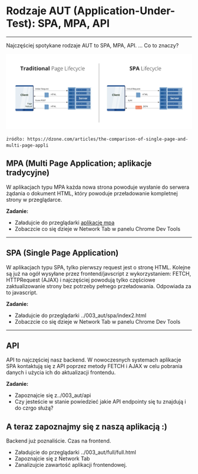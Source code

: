 # Rodzaje AUT (Application-Under-Test): SPA, MPA, API

***

Najczęściej spotykane rodzaje AUT to SPA, MPA, API. ... Co to znaczy?

![spa i mpa](img/traditional-and-spa.jpg)


``żródło: https://dzone.com/articles/the-comparison-of-single-page-and-multi-page-appli``

## MPA (Multi Page Application; aplikacje tradycyjne)

W aplikacjach typu MPA każda nowa strona powoduje wysłanie do serwera żądania o dokument HTML, który powoduje przeładowanie
kompletnej strony w przeglądarce.

**Zadanie:** 
- Załadujcie do przeglądarki [aplikację mpa](../003_aut/mpa/index.html)
- Zobaczcie co się dzieje w Network Tab w panelu Chrome Dev Tools
 

***
## SPA (Single Page Application)

W aplikacjach typu SPA, tylko pierwszy request jest o stronę HTML. Kolejne są już na ogół wysyłane przez frontend/javscript
z wykorzystaniem: FETCH, HTTPRequest (AJAX) i najczęściej powodują tylko częściowe zaktualizowanie strony bez potrzeby pełnego przeładowania. Odpowiada za to javascript.

**Zadanie:**
- Załadujcie do przeglądarki ../003_aut/spa/index2.html
- Zobaczcie co się dzieje w Network Tab w panelu Chrome Dev Tools
 

***
## API

API to najczęściej nasz backend. W nowoczesnych systemach aplikacje SPA kontaktują się z API poprzez metody FETCH i AJAX w celu pobrania danych i użycia ich do aktualizacji frontendu.


**Zadanie:**
- Zapoznajcie się z../003_aut/api
- Czy jesteście w stanie powiedzieć jakie API endpointy się tu znajdują i do czrgo służą?

## A teraz zapoznajmy się z naszą aplikacją :)

Backend już poznaliście. Czas na frontend.
- Załadujcie do przeglądarki ../003_aut/full/full.html
- Zapoznajcie się z Network Tab
- Zanalizujcie zawartość aplikacji frontendowej.
